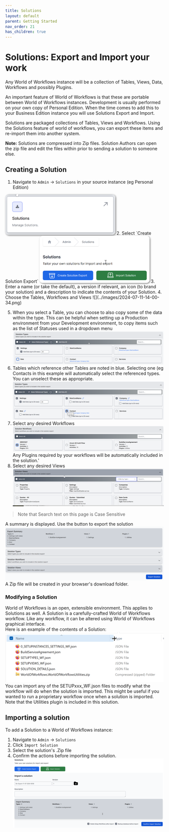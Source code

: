 ```yaml
---
title: Solutions
layout: default
parent: Getting Started
nav_order: 21
has_children: true
---
```


# Solutions: Export and Import your work

Any World of Workflows instance will be a collection of Tables, Views, Data, Workflows and possibly Plugins.  

An important feature of World of Workflows is that these are portable between World of Workflows instances.  Development is usually performed on your own copy of Personal Edition.  When the time comes to add this to your Business Edition instance you will use Solutions Export and Import.

Solutions are packaged collections of Tables, Views and Workflows. Using the Solutions feature of world of workflows, you can export these items and re-import them into another system.

**Note:** Solutions are compressed into Zip files. Solution Authors can open the zip file and edit the files within prior to sending a solution to someone else.

## Creating a Solution

1. Navigate to `Admin` -> `Solutions` in your source instance (eg Personal Edition)  
<img src="../images/2024-07-11-13-50-46.png" alt="Import button graphic" style="width: 350px; height: auto; border-radius: 10px; box-shadow: 2px 2px 5px grey;" />
2. Select `Create Solution Export`  
<img src="../images/2024-07-11-13-53-20.png" alt="Import button graphic" style="width: 350px; height: auto; border-radius: 10px; box-shadow: 2px 2px 5px grey;" />
3. Enter a name (or take the default), a version if relevant, an icon (to brand your solution) and a description to indicate the contents of your Solution.
4. Choose the Tables, Workflows and Views
   ![](../images/2024-07-11-14-00-34.png)

5. When you select a Table, you can choose to also copy some of the data within the type.  This can be helpful when setting up a Production environment from your Development environment, to copy items such as the list of Statuses used in a dropdown menu
   ![](../images/2024-07-11-14-03-53.png)
6. Tables which reference other Tables are noted in blue.  Selecting one (eg Contacts in this example will automatically select the referenced types.  You can unselect these as appropriate.
   ![](../images/2024-07-11-14-05-54.png)
7. Select any desired Workflows  
   ![](../images/2024-07-11-14-08-41.png)
   Any Plugins required by your workflows will be automatically included in the solution.'
8. Select any desired Views   
   ![](../images/2024-07-11-14-11-33.png)

> Note that Search text on this page is Case Sensitive

A summary is displayed.  Use the button to export the solution
![](../images/2024-07-11-14-12-33.png)
A Zip file will be created in your browser's download folder.

### Modifying a Solution

World of Workflows is an open, extensible environment.  This applies to Solutions as well. 
A Solution is a carefully-crafted World of Workflows workflow.  Like any workflow, it can be altered using World of Workflows graphical interface.  
Here is an example of the contents of a Solution:  
![](../images/2024-07-11-14-18-47.png)  
You can import any of the SETUPxxx_WF.json files to modify what the workflow will do when the solution is imported.  This might be useful if you wanted to run a proprietary workflow once when a solution is imported.
Note that the Utilities plugin is included in this solution.

## Importing a solution

To add a Solution to a World of Workflows instance:
1. Navigate to `Admin` -> `Solutions`
2. Click `Import Solution`
3. Select the solution's .Zip file
4. Confirm the actions before importing the solution.
   ![](../images/2024-07-11-14-22-23.png)